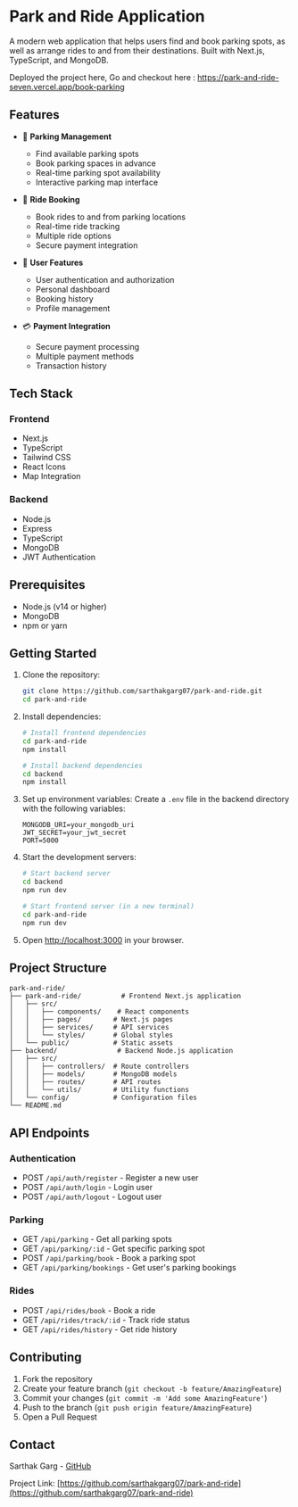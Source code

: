 # Park and Ride Application

A modern web application that helps users find and book parking spots, as well as arrange rides to and from their destinations. Built with Next.js, TypeScript, and MongoDB.


Deployed the project here, Go and checkout here : https://park-and-ride-seven.vercel.app/book-parking

## Features

- 🚗 **Parking Management**
  - Find available parking spots
  - Book parking spaces in advance
  - Real-time parking spot availability
  - Interactive parking map interface

- 🚕 **Ride Booking**
  - Book rides to and from parking locations
  - Real-time ride tracking
  - Multiple ride options
  - Secure payment integration

- 👤 **User Features**
  - User authentication and authorization
  - Personal dashboard
  - Booking history
  - Profile management

- 💳 **Payment Integration**
  - Secure payment processing
  - Multiple payment methods
  - Transaction history

## Tech Stack

### Frontend
- Next.js
- TypeScript
- Tailwind CSS
- React Icons
- Map Integration

### Backend
- Node.js
- Express
- TypeScript
- MongoDB
- JWT Authentication

## Prerequisites

- Node.js (v14 or higher)
- MongoDB
- npm or yarn

## Getting Started

1. Clone the repository:
   ```bash
   git clone https://github.com/sarthakgarg07/park-and-ride.git
   cd park-and-ride
   ```

2. Install dependencies:
   ```bash
   # Install frontend dependencies
   cd park-and-ride
   npm install

   # Install backend dependencies
   cd backend
   npm install
   ```

3. Set up environment variables:
   Create a `.env` file in the backend directory with the following variables:
   ```
   MONGODB_URI=your_mongodb_uri
   JWT_SECRET=your_jwt_secret
   PORT=5000
   ```

4. Start the development servers:
   ```bash
   # Start backend server
   cd backend
   npm run dev

   # Start frontend server (in a new terminal)
   cd park-and-ride
   npm run dev
   ```

5. Open [http://localhost:3000](http://localhost:3000) in your browser.

## Project Structure

```
park-and-ride/
├── park-and-ride/          # Frontend Next.js application
│   ├── src/
│   │   ├── components/    # React components
│   │   ├── pages/        # Next.js pages
│   │   ├── services/     # API services
│   │   └── styles/       # Global styles
│   └── public/           # Static assets
├── backend/               # Backend Node.js application
│   ├── src/
│   │   ├── controllers/  # Route controllers
│   │   ├── models/       # MongoDB models
│   │   ├── routes/       # API routes
│   │   └── utils/        # Utility functions
│   └── config/           # Configuration files
└── README.md
```

## API Endpoints

### Authentication
- POST `/api/auth/register` - Register a new user
- POST `/api/auth/login` - Login user
- POST `/api/auth/logout` - Logout user

### Parking
- GET `/api/parking` - Get all parking spots
- GET `/api/parking/:id` - Get specific parking spot
- POST `/api/parking/book` - Book a parking spot
- GET `/api/parking/bookings` - Get user's parking bookings

### Rides
- POST `/api/rides/book` - Book a ride
- GET `/api/rides/track/:id` - Track ride status
- GET `/api/rides/history` - Get ride history

## Contributing

1. Fork the repository
2. Create your feature branch (`git checkout -b feature/AmazingFeature`)
3. Commit your changes (`git commit -m 'Add some AmazingFeature'`)
4. Push to the branch (`git push origin feature/AmazingFeature`)
5. Open a Pull Request

## Contact

Sarthak Garg - [GitHub](https://github.com/sarthakgarg07)

Project Link: [https://github.com/sarthakgarg07/park-and-ride](https://github.com/sarthakgarg07/park-and-ride)

